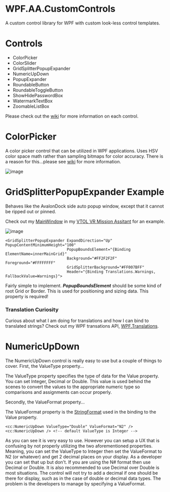 # WPF.AA.CustomControls
A custom control library for WPF with custom look-less control templates.

# Controls
- ColorPicker
- ColorSlider
- GridSplitterPopupExpander
- NumericUpDown
- PopupExpander
- RoundableButton
- RoundableToggleButton
- ShowHidePasswordBox
- WatermarkTextBox
- ZoomableListBox

Please check out the [wiki](https://github.com/AaronAmberman/WPF.AA.CustomControls/wiki) for more information on each control. 

# ColorPicker
A color picker control that can be utilized in WPF applications. Uses HSV color space math rather than sampling bitmaps for color accuracy. There is a reason for this...please see [wiki](https://github.com/AaronAmberman/WPF.AA.CustomControls/wiki/ColorPicker) for more information.

![image](https://github.com/AaronAmberman/WPF.AA.CustomControls/assets/23512394/87a4db3f-efcd-4d6e-b47d-59b31b6ec552)

# GridSplitterPopupExpander Example
Behaves like the AvalonDock side auto popup window, except that it cannot be ripped out or pinned.

Check out my [MainWindow](https://github.com/AaronAmberman/VTOLVR-MissionAssistant/blob/main/VTOLVR-MissionAssistant/VTOLVR-MissionAssistant/MainWindow.xaml) in my [VTOL VR Mission Assitant](https://github.com/AaronAmberman/VTOLVR-MissionAssistant) for an example.

![image](https://user-images.githubusercontent.com/23512394/224828476-8134783a-138d-4081-b0fe-84d67f8db06b.png)

```
<GridSplitterPopupExpander ExpandDirection="Up" PopupContentMinimumHeight="100"
                           PopupBoundsElement="{Binding ElementName=innerMainGrid}"
                           Background="#FF2F2F2F" Foreground="#FFFFFFFF" 
                           GridSplitterBackground="#FF007BFF"
                           Header="{Binding Translations.Warnings, FallbackValue=Warnings}">
```

Fairly simple to implement. ***PopupBoundsElement*** should be some kind of root Grid or Border. This is used for positioning and sizing data. This property is required!

### Translation Curiosity
Curious about what I am doing for translations and how I can bind to translated strings? Check out my WPF transations API, [WPF.Translations](https://github.com/AaronAmberman/WPF.Translations).

# NumericUpDown
The NumericUpDown control is really easy to use but a couple of things to cover. First, the ValueType property...

The ValueType property specifies the type of data for the Value property. You can set Integer, Decimal or Double. This value is used behind the scenes to convert the values to the appropriate numeric type so comparisons and assignments can occur properly.

Secondly, the ValueFormat property...

The ValueFormat property is the [StringFormat](https://learn.microsoft.com/en-us/dotnet/api/system.windows.data.bindingbase.stringformat?view=windowsdesktop-7.0) used in the binding to the Value property.

```
<cc:NumericUpDown ValueType="Double" ValueFormat="N2" />
<cc:NumericUpDown /> <!-- default ValueType is Integer -->
```

As you can see it is very easy to use. However you can setup a UX that is confusing by not properly utilizing the two aforementioned properties. Meaning, you can set the ValueType to Integer then set the ValueFormat to N2 (or whatever) and get 2 decimal places on your display. As a developer you can set that up but don't. If you are using the N# format then use Decimal or Double. It is also recommended to use Decimal over Double is most situations. The control will not try to add a decimal if one should be there for display, such as in the case of double or decimal data types. The problem is the developers to manage by specifying a ValueFormat.
